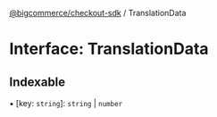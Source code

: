 [@bigcommerce/checkout-sdk](../README.md) / TranslationData

# Interface: TranslationData

## Indexable

▪ [key: `string`]: `string` \| `number`
